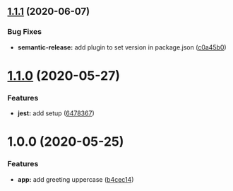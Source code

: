 ## [1.1.1](https://github.com/ferlopezm94/typescript-starter/compare/v1.1.0...v1.1.1) (2020-06-07)


### Bug Fixes

* **semantic-release:** add plugin to set version in package.json ([c0a45b0](https://github.com/ferlopezm94/typescript-starter/commit/c0a45b06fe67c502879c11aca5ff1333cec77a1e))

# [1.1.0](https://github.com/ferlopezm94/typescript-starter/compare/v1.0.0...v1.1.0) (2020-05-27)


### Features

* **jest:** add setup ([6478367](https://github.com/ferlopezm94/typescript-starter/commit/6478367b550b4e953f59249eca7e4293a8215c1f))

# 1.0.0 (2020-05-25)


### Features

* **app:** add greeting uppercase ([b4cec14](https://github.com/ferlopezm94/typescript-starter/commit/b4cec148fbdcbf8c5609696bbbaa601f914ead95))
